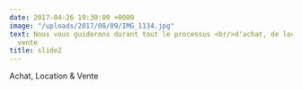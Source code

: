 ```yaml
---
date: 2017-04-26 19:30:00 +0000
image: "/uploads/2017/08/09/IMG_1134.jpg"
text: Nous vous guiderons durant tout le processus <br/>d'achat, de location ou de
  vente
title: slide2
---
```


Achat, Location & Vente